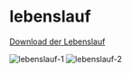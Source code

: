 # lebenslauf
[Download der Lebenslauf](https://github.com/itsmecevi/lebenslauf/blob/master/Lebenslauf.pdf)

![lebenslauf-1](https://user-images.githubusercontent.com/27078712/41173033-d43466c2-6b55-11e8-8cb1-d86723fe562a.jpg)
![lebenslauf-2](https://user-images.githubusercontent.com/27078712/41173035-d46410d4-6b55-11e8-8ecf-55a91c4567af.jpg)








